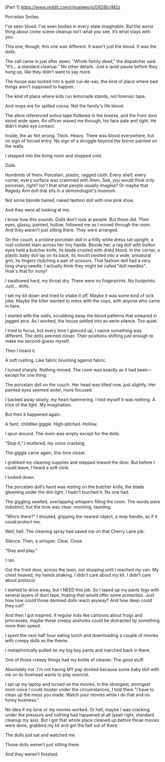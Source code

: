 

[Part 1] https://www.reddit.com/r/nosleep/s/G82jBcrM2z




Porcelain Smiles

I’ve seen blood. I’ve seen bodies in every state imaginable. But the worst thing about crime scene cleanup isn’t what you see, it’s what stays with you. 

This one, though, this one was different. It wasn’t just the blood. It was the dolls.

The call came in just after dawn. "Whole family dead," the dispatcher said. "It’s... a standard cleanup." No other details. Just a quiet pause before they hung up, like they didn’t want to say more.

The house was tucked into a quiet cul-de-sac, the kind of place where bad things aren’t supposed to happen. 

The kind of place where kids run lemonade stands, not forensic tape.

And mops are for spilled cocoa. Not the family's life blood.

The afore referenced police tape fluttered in the breeze, and the front door stood wide open. An officer waved me through, his face pale and tight. He didn’t make eye contact.

Inside, the air felt wrong. Thick. Heavy. There was blood everywhere, but no sign of forced entry. No sign of a struggle beyond the horror painted on the walls.

I stepped into the living room and stopped cold.

Dolls.

Hundreds of them. Porcelain, plastic, ragged cloth. Every shelf, every corner, every surface was crammed with them. See, you would think only porcelain, right? Isn't that what people usually imagine? Or maybe that Ragedy Ann doll that sits in a demonologist's museum. 

Not some blonde haired, naked fashion doll with one pink shoe. 

And they were all looking at me.

I know how this sounds. Dolls don’t look at people. But these did. Their eyes, glassy, painted, hollow, followed me as I moved through the room. And they weren’t just sitting there. They were arranged.

On the couch, a pristine porcelain doll in a frilly white dress sat upright, a rust-colored stain across her tiny hands. Beside her, a rag doll with button eyes held a butcher knife, its blade crusted with dried blood. In the corner, a plastic baby doll lay on its back, its mouth twisted into a wide, unnatural grin, its fingers clutching a pair of scissors. That fashion doll had a very long sharp needle. I actually think they might be called "doll needles". How's that for irony?

I swallowed hard, my throat dry. There were no fingerprints. No footprints. Just... dolls.

I set my kit down and tried to shake it off. Maybe it was some kind of sick joke. Maybe the killer wanted to mess with the cops, with anyone who came in here.

I started with the walls, scrubbing away the blood patterns that smeared in jagged arcs. As I worked, the house settled into an eerie silence. Too quiet.

I tried to focus, but every time I glanced up, I swore something was different. The dolls seemed closer. Their positions shifting just enough to make me second-guess myself.

Then I heard it.

A soft rustling. Like fabric brushing against fabric.

I turned sharply. Nothing moved. The room was exactly as it had been—except for one thing.

The porcelain doll on the couch. Her head was tilted now, just slightly. Her painted eyes seemed wider, more focused.

I backed away slowly, my heart hammering. I told myself it was nothing. A trick of the light. My imagination.

But then it happened again.

A faint, childlike giggle. High-pitched. Hollow.

I spun around. The room was empty except for the dolls.

“Stop it,” I muttered, my voice cracking.

The giggle came again, this time closer.

I grabbed my cleaning supplies and stepped toward the door. But before I could leave, I heard a soft clink.

I looked down.

The porcelain doll’s hand was resting on the butcher knife, the blade gleaming under the dim light. I hadn’t touched it. No one had.

The giggling swelled, overlapping whispers filling the room. The words were indistinct, but the tone was clear: mocking, taunting.

“Who’s there?” I shouted, gripping the nearest object, a mop handle, as if it could protect me.

Well, hell. The cleaning spray had saved me on that Cherry Lane job.

Silence. Then, a whisper. Clear. Close.

“Stay and play.”

I ran.

Out the front door, across the lawn, not stopping until I reached my van. My chest heaved, my hands shaking. I didn’t care about my kit. I didn’t care about protocol.

I started to drive away, but I NEED this job. So I taped up my pants legs with several layers of duct tape, hoping that would offer some protection. Just how how could those damned dolls reach anyway? And how deep could they cut?

And then I got inspired. If regular kids like cartoons about frogs and princesses, maybe these creepy assholes could be distracted by something more their speed.

I spent the next half hour eating lunch and downloading a couple of movies with creepy dolls as the theme.

I metaphorically pulled on my big boy pants and marched back in there.

One of those creepy things had my bottle of cleaner. The good stuff.

Absolutely not. I'm not having MY pay docked because some baby doll with ink on its forehead wants to play exorcist. 

I sat up my laptop and turned on the movies. In the strongest, strongest mom voice I could muster under the circumstances, I told them "I have to clean up the mess you made. Watch your movies while I do that and no funny business."

No idea if my tone or my movies worked. Or hell, maybe I was cracking under the pressure and nothing had happened at all (yeah right, standard cleanup my ass). But I got that whole place cleaned up before those movies were done, grabbed my kit and got the hell out of there.

The dolls just sat and watched me.

Those dolls weren’t just sitting there.

And they weren’t finished.



